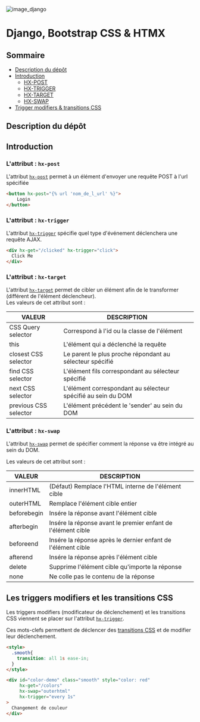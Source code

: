 ![image_django](https://miro.medium.com/max/1200/1*slHeZngyeUr7ypEz7MNL5w.png)

# Django, Bootstrap CSS & HTMX

## Sommaire
* [Description du dépôt](#description-du-dépôt)
* [Introduction](#introduction)
  * [HX-POST](#lattribut--hx-post)
  * [HX-TRIGGER](#lattribut--hx-trigger)
  * [HX-TARGET](#lattribut--hx-target)
  * [HX-SWAP](#lattribut--hx-swap)
* [Trigger modifiers & transitions CSS](#les-triggers-modifiers-et-les-transitions-css)

## Description du dépôt
## Introduction
### L'attribut : ``hx-post``
L'attribut [``hx-post``](https://htmx.org/attributes/hx-post/) 
permet à un élément d'envoyer une requête POST à l'url spécifiée 
````html
<button hx-post="{% url 'nom_de_l_url' %}">
    Login
</button>
````
### L'attribut : ``hx-trigger``
L'attribut [``hx-trigger``](https://htmx.org/attributes/hx-trigger/) 
spécifie quel type d'événement déclenchera une requête AJAX.
````html
<div hx-get="/clicked" hx-trigger="click">
  Click Me
</div>
````
### L'attribut : ``hx-target``
L'attribut [``hx-target``](https://htmx.org/attributes/hx-target/)
permet de cibler un élément afin de le transformer (différent de l'élément déclencheur).  
Les valeurs de cet attribut sont :  

| VALEUR                | DESCRIPTION                                                  |
|-----------------------|--------------------------------------------------------------|
| CSS Query selector    | Correspond à l'id ou la classe de l'élément                  |
| this                  | L'élément qui a déclenché la requête                         |
| closest CSS selector  | Le parent le plus proche répondant au sélecteur spécifié     |
| find CSS selector     | L'élément fils correspondant au sélecteur spécifié           |
| next CSS selector     | L'élément correspondant au sélecteur spécifié au sein du DOM |
| previous CSS selector | L'élément précédent le 'sender' au sein du DOM               |                                                             |

### L'attribut : ``hx-swap``
L'attribut [``hx-swap``](https://htmx.org/attributes/hx-swap/)
permet de spécifier comment la réponse va être intégré au sein du DOM.

Les valeurs de cet attribut sont :

| VALEUR      | DESCRIPTION                                                  |
|-------------|--------------------------------------------------------------|
| innerHTML   | (Défaut) Remplace l'HTML interne de l'élément cible          |
| outerHTML   | Remplace l'élément cible entier                              |
| beforebegin | Insére la réponse avant l'élément cible                      |
| afterbegin  | Insére la réponse avant le premier enfant de l'élément cible |
| beforeend   | Insére la réponse après le dernier enfant de l'élément cible |
| afterend    | Insére la réponse après l'élément cible                      |
| delete      | Supprime l'élément cible qu'importe la réponse               |
| none        | Ne colle pas le contenu de la réponse                        |

## Les triggers modifiers et les transitions CSS

Les triggers modifiers (modificateur de déclenchement) et les transitions CSS viennent se placer sur 
l'attribut [``hx-trigger``](https://htmx.org/attributes/hx-trigger/).

Ces mots-clefs permettent de déclencer des [transitions CSS](https://developer.mozilla.org/en-US/docs/Web/CSS/CSS_Transitions/Using_CSS_transitions) et de modifier leur déclenchement.

````html
<style>
  .smooth{
    transition: all 1s ease-in;
  }
</style>

<div id="color-demo" class="smooth" style="color: red"
     hx-get="/colors" 
     hx-swap="outerhtml"
     hx-trigger="every 1s"
>
  Changement de couleur
</div>
````